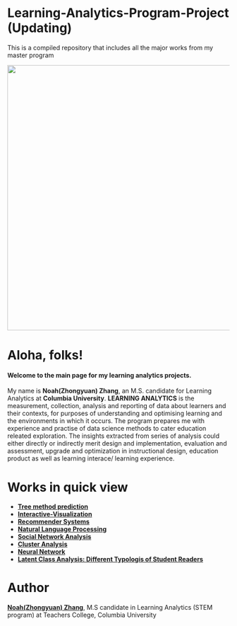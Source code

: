# Learning-Analytics-Program-Project (Updating)
This is a compiled repository that includes all the major works from my master program


<img src="http://www.e-learn.nl/media/blogs/e-learn/banners/wordle-learninganalytics.png?mtime=1514126619" width="600"><br>



# Aloha, folks!
#### Welcome to the main page for my learning analytics projects.

My name is **Noah(Zhongyuan) Zhang**, an M.S. candidate for Learning Analytics at **Columbia University**. **LEARNING ANALYTICS** is the measurement, collection, analysis and reporting of data about learners and their contexts, for purposes of understanding and optimising learning and the environments in which it occurs. The program prepares me with experience and practise of data science methods to cater education releated exploration. The insights extracted from series of analysis could either directly or indirectly merit design and implementation, evaluation and assessment, upgrade and optimization in instructional design, education product  as well as learning interace/ learning experience.

# Works in quick view

- [**Tree method prediction**](https://github.com/zz2641/Prediction-Learning-Analytics)<br>
- [**Interactive-Visualization**](https://github.com/zz2641/Mid-term-test-result-shiny-dashboard)<br>
- [**Recommender Systems**](https://github.com/zz2641/recommender-systems)<br>
- [**Natural Language Processing**](https://github.com/zz2641/Natural-Language-Processing)<br>
- [**Social Network Analysis**]()<br>
- [**Cluster Analysis**]()<br>
- [**Neural Network**](https://github.com/zz2641/Neural-Networks)<br>
- [**Latent Class Analysis: Different Typologis of Student Readers**](https://github.com/zz2641/A-Latent-Class-Analysis-Student-Typology)

# Author
[**Noah(Zhongyuan) Zhang**](https://github.com/zz2641), M.S candidate in Learning Analytics (STEM program) at Teachers College, Columbia University
